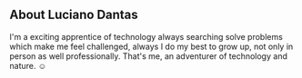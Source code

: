 ## About Luciano Dantas

I'm a exciting apprentice of technology always searching solve problems which make me feel challenged, always I do my best to grow up, not only in person as well professionally. That's me, an adventurer of technology and nature. :relaxed:
